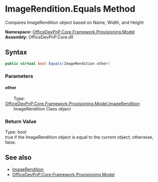 # ImageRendition.Equals Method  
 Compares ImageRendition object based on Name, Width, and Height   

**Namespace:** [OfficeDevPnP.Core.Framework.Provisioning.Model](OfficeDevPnP.Core.Framework.Provisioning.Model.md)  
**Assembly:** OfficeDevPnP.Core.dll  
## Syntax
```C#
public virtual bool Equals(ImageRendition other)
```
### Parameters
#### other  
&emsp;&emsp;Type: [OfficeDevPnP.Core.Framework.Provisioning.Model.ImageRendition](OfficeDevPnP.Core.Framework.Provisioning.Model.ImageRendition.md)  
&emsp;&emsp;ImageRendition Class object  

  

### Return Value
Type: bool  
true if the ImageRendition object is equal to the current object; otherwise, false.  


## See also
- [ImageRendition](OfficeDevPnP.Core.Framework.Provisioning.Model.ImageRendition.md) 
- [OfficeDevPnP.Core.Framework.Provisioning.Model](OfficeDevPnP.Core.Framework.Provisioning.Model.md) 
